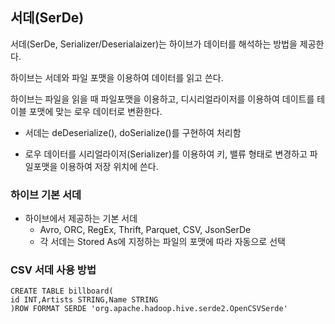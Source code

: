 ## 서데(SerDe)

서데(SerDe, Serializer/Deserialaizer)는 하이브가 데이터를 해석하는 방법을 제공한다.

하이브는 서데와 파일 포맷을 이용하여 데이터를 읽고 쓴다.

하이브는 파일을 읽을 때 파일포맷을 이용하고, 디시리얼라이저를 이용하여 데이트를 테이블 포맷에 맞는 로우 데이터로 변환한다.

- 서데는 deDeserialize(), doSerialize()를 구현하여 처리함

- 로우 데이터를 시리얼라이저(Serializer)를 이용하여 키, 밸류 형태로 변경하고 파일포맷을 이용하여 저장 위치에 쓴다.

### 하이브 기본 서데

- 하이브에서 제공하는 기본 서데
  - Avro, ORC, RegEx, Thrift, Parquet, CSV, JsonSerDe
  - 각 서데는 Stored As에 지정하는 파일의 포맷에 따라 자동으로 선택

### CSV 서데 사용 방법

```shell
CREATE TABLE billboard(
id INT,Artists STRING,Name STRING
)ROW FORMAT SERDE 'org.apache.hadoop.hive.serde2.OpenCSVSerde'
```